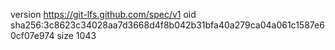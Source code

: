 version https://git-lfs.github.com/spec/v1
oid sha256:3c8623c34028aa7d3668d4f8b042b31bfa40a279ca04a061c1587e60cf07e974
size 1043
